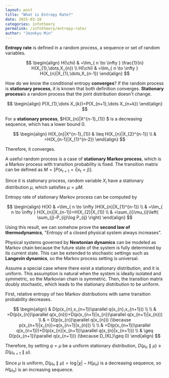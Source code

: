 ```yaml
---
layout: post
title: "What is Entropy Rate?"
date: 2025-03-18
categories: infotheory
permalink: /infotheory/entropy-rate/
author: "Joonkyu Min"
---
```



**Entropy rate** is defined in a random process, a sequence or set of random variables.

$$
\begin{align}
H(\chi) & =\lim_{ n \to \infty } \frac{1}{n} H(X_{1},\dots,X_{n}) \\
H(\chi) & =\lim_{ n \to \infty } H(X_{n}|X_{1},\dots,X_{n-1})
\end{align}
$$

How do we know the conditional entropy **converges**?
If the random process is **stationary process**, it is known that both definition converges.
**Stationary process**is a random process that the joint distribution doesn't change.

$$
\begin{align}
P(X_{1},\dots X_{k})=P(X_{n+1},\dots X_{n+k})
\end{align}
$$

For a **stationary process**, $H(X_{n}|X^{n-1}_{1}) $ is a decreasing sequence, which has a lower bound 0.

$$
\begin{align}
H(X_{n}|X^{n-1}_{1}) & \leq H(X_{n}|X_{2}^{n-1}) \\
 & =H(X_{n-1}|X_{1}^{n-2})
\end{align}
$$

Therefore, it converges.

A useful random process is a case of **stationary Markov process**, which is a Markov process with transition probability is fixed. 
The transition matrix can be defined as $M=[P(x_{t+1}=i|x_{t}=j)]$.

Since it is stationary process, random variable $X_{i}$ have a stationary distribution $\mu$, which satisfies $\mu=\mu M$.

Entropy rate of stationary Markov process can be computed by

$$
\begin{align}
H(X) & =\lim_{ n \to \infty }H(X_{n}|X_{1}^{n-1}) \\
 & =\lim_{ n \to \infty } H(X_{n}|X_{n-1})=H(X_{2}|X_{1}) \\
 & =\sum_{i}\mu_{i}\left( \sum_{j}-P_{ij}\log P_{ij} \right)
\end{align}
$$

Using this result, we can somehow prove the **second law of thermodynamics**, "Entropy of a closed physical system always increases".

Physical systems governed by **Newtonian dynamics** can be modeled as Markov chain because the future state of the system is fully determined by its current state.
This can be extended to stochastic settings such as **Langevin dynamics**, so the Markov process setting is universal.

Assume a special case where there exist a stationary distribution, and it is uniform.
This assumption is natural when the system is ideally isolated and symmetric, so the Markovian chain is symmetric. Then, the transition matrix doubly stochastic, which leads to the stationary distribution to be uniform.

First, relative entropy of two Markov distributions with same transition probability decreases.

$$
\begin{align}
 & D(p(x_{n},x_{n+1})\parallel q(x_{n},x_{n+1}))  \\ \\
 & =D(p(x_{n})\parallel q(x_{n}))+D(p(x_{n+1}|x_{n})\parallel q(x_{n+1}|x_{n}))  \\
& = D(p(x_{n})\parallel q(x_{n}))  (\because p(x_{n+1}|x_{n})=q(x_{n+1}|x_{n})) \\ \\
& =D(p(x_{n+1})\parallel q(x_{n+1}))+D(p(x_{n}|x_{n+1})\parallel q(x_{n}|x_{n+1})) \\
 & \geq D(p(x_{n+1})\parallel q(x_{n+1}))  (\because D_{KL}\geq 0)
\end{align}
$$

Therefore, by setting $q=\mu$ be a uniform stationary distribution, 
$D(\mu_{n}\parallel \mu)\geq D(\mu_{n+1}\parallel \mu)$.

Since $\mu$ is uniform, 
$D(\mu_{n}\parallel \mu)=\log|\chi|-H(\mu_{n})$ is a decreasing sequence, 
so $H(\mu_{n})$ is an increasing sequence.
